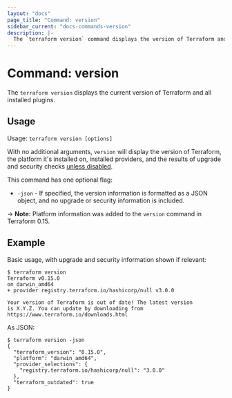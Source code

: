 ```yaml
---
layout: "docs"
page_title: "Command: version"
sidebar_current: "docs-commands-version"
description: |-
  The `terraform version` command displays the version of Terraform and all installed plugins.
---
```


# Command: version

The `terraform version` displays the current version of Terraform and all
installed plugins.

## Usage

Usage: `terraform version [options]`

With no additional arguments, `version` will display the version of Terraform,
the platform it's installed on, installed providers, and the results of upgrade
and security checks [unless disabled](/docs/cli/commands/index.html#upgrade-and-security-bulletin-checks).

This command has one optional flag:

* `-json` - If specified, the version information is formatted as a JSON object, 
    and no upgrade or security information is included.

-> **Note:** Platform information was added to the `version` command in Terraform 0.15. 

## Example

Basic usage, with upgrade and security information shown if relevant:

```shell-session
$ terraform version
Terraform v0.15.0
on darwin_amd64
+ provider registry.terraform.io/hashicorp/null v3.0.0

Your version of Terraform is out of date! The latest version
is X.Y.Z. You can update by downloading from https://www.terraform.io/downloads.html
```

As JSON:

```shell-session
$ terraform version -json
{
  "terraform_version": "0.15.0",
  "platform": "darwin_amd64",
  "provider_selections": {
    "registry.terraform.io/hashicorp/null": "3.0.0"
  },
  "terraform_outdated": true
}
```
